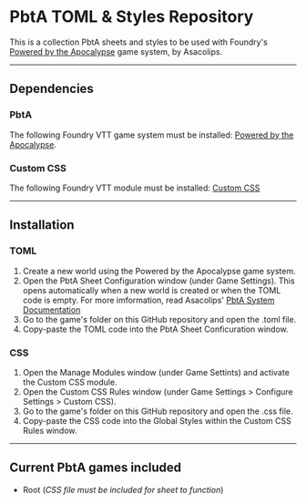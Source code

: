 # PbtA TOML & Styles Repository

This is a collection PbtA sheets and styles to be used with Foundry's [Powered by the Apocalypse](https://gitlab.com/asacolips-projects/foundry-mods/pbta) game system, by Asacolips.

---

## Dependencies

### PbtA

The following Foundry VTT game system must be installed: [Powered by the Apocalypse](https://foundryvtt.com/packages/pbta).

### Custom CSS

The following Foundry VTT module must be installed: [Custom CSS](https://foundryvtt.com/packages/custom-css)

---

## Installation

### TOML

1. Create a new world using the Powered by the Apocalypse game system.
2. Open the PbtA Sheet Configuration window (under Game Settings). This opens automatically when a new world is created or when the TOML code is empty. For more imformation, read Asacolips' [PbtA System Documentation](https://asacolips.gitbook.io/pbta-system/)
3.  Go to the game's folder on this GitHub repository and open the .toml file.
4. Copy-paste the TOML code into the PbtA Sheet Conficuration window.

### CSS

1. Open the Manage Modules window (under Game Settints) and activate the Custom CSS module.
2. Open the Custom CSS Rules window (under Game Settings > Configure Settings > Custom CSS).
3.  Go to the game's folder on this GitHub repository and open the .css file.
4. Copy-paste the CSS code into the Global Styles within the Custom CSS Rules window.

---

## Current PbtA games included

- Root (*CSS file must be included for sheet to function*)